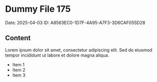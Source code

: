 # Dummy File 175

Date: 2025-04-03
ID: A8563EC0-1D7F-4A95-A7F3-3D6CAF055D28

## Content

Lorem ipsum dolor sit amet, consectetur adipiscing elit.
Sed do eiusmod tempor incididunt ut labore et dolore magna aliqua.

* Item 1
* Item 2
* Item 3

